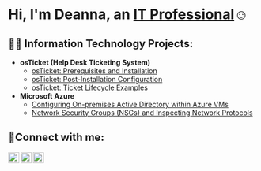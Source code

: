 <h1>Hi, I'm Deanna, an <a href="https://linkedin.com/in/Josh">IT Professional</a>☺</h1>

<h2>👨‍💻 Information Technology Projects:</h2>

- <b>osTicket (Help Desk Ticketing System)</b>
  - [osTicket: Prerequisites and Installation](https://github.com/Dhorton93/osticket-prereqs)
  - [osTicket: Post-Installation Configuration](https://github.com/Dhorton93/post-install-config)
  - [osTicket: Ticket Lifecycle Examples](https://github.com/Dhorton93/ticket-lifecycle)
- <b>Microsoft Azure</b>
  - [Configuring On-premises Active Directory within Azure VMs](https://github.com/Dhorton93/configure-ad)
  - [Network Security Groups (NSGs) and Inspecting Network Protocols](https://github.com/Dhorton93/azure-network-protocols)

<h2>🤳Connect with me:</h2>

[<img align="left" alt="Deanna | Twitter" width="22px" src="https://cdn.jsdelivr.net/npm/simple-icons@v3/icons/twitter.svg" />][twitter]
[<img align="left" alt="Deanna | LinkedIn" width="22px" src="https://cdn.jsdelivr.net/npm/simple-icons@v3/icons/linkedin.svg" />][linkedin]
[<img align="left" alt="Deanna | Instagram" width="22px" src="https://cdn.jsdelivr.net/npm/simple-icons@v3/icons/instagram.svg" />][instagram]

[twitter]: https://twitter.com/Deanna
[instagram]: https://www.instagram.com/Deanna
[linkedin]: https://linkedin.com/in/Deanna 
